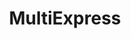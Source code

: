 ---
title: "MultiExpress"
url: /posadas/multiexpress-avenida-tambor-de-tacuari/
shop: Supermarkt
---
